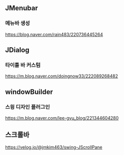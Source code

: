 



## JMenubar

### 메뉴바 생성

https://blog.naver.com/rain483/220736445264




## JDialog

### 타이틀 바 커스텀

https://m.blog.naver.com/doingnow33/222089268482



## windowBuilder
### 스윙 디자인 플러그인 
https://m.blog.naver.com/lee-gyu_blog/221344604280



## 스크롤바

https://velog.io/@jmkim463/swing-JScrollPane
